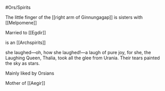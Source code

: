 #Ors/Spirits 

The little finger of the [[right arm of Ginnungagap]]
is sisters with [[Melpomene]]

Married to [[Egdir]]

is an [[Archspirits]] 

she laughed—oh, how she laughed!—a laugh of pure joy, for she, the Laughing Queen, Thalia, took all the glee from Urania. Their tears painted the sky as stars.

Mainly liked by Orsians

Mother of [[Aegir]]